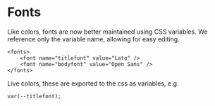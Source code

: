 # Fonts

Like colors, fonts are now better maintained using CSS variables. We reference only the variable name, allowing for easy editing.

    <fonts>
        <font name="titlefont" value="Lato" />
        <font name="bodyfont" value="Open Sans" />
    </fonts>

Live colors, these are exported to the css as variables, e.g.

    var(--titlefont);







